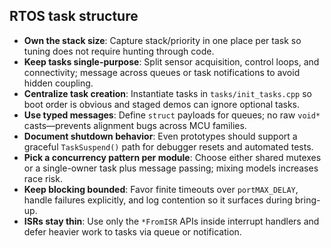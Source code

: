 ## RTOS task structure

- **Own the stack size**: Capture stack/priority in one place per task so tuning does not require hunting through code.
- **Keep tasks single-purpose**: Split sensor acquisition, control loops, and connectivity; message across queues or task notifications to avoid hidden coupling.
- **Centralize task creation**: Instantiate tasks in `tasks/init_tasks.cpp` so boot order is obvious and staged demos can ignore optional tasks.
- **Use typed messages**: Define `struct` payloads for queues; no raw `void*` casts—prevents alignment bugs across MCU families.
- **Document shutdown behavior**: Even prototypes should support a graceful `TaskSuspend()` path for debugger resets and automated tests.
- **Pick a concurrency pattern per module**: Choose either shared mutexes or a single-owner task plus message passing; mixing models increases race risk.
- **Keep blocking bounded**: Favor finite timeouts over `portMAX_DELAY`, handle failures explicitly, and log contention so it surfaces during bring-up.
- **ISRs stay thin**: Use only the `*FromISR` APIs inside interrupt handlers and defer heavier work to tasks via queue or notification.
